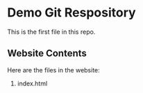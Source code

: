 # Demo Git Respository

This is the first file in this repo.

## Website Contents

Here are the files in the website:

1. index.html